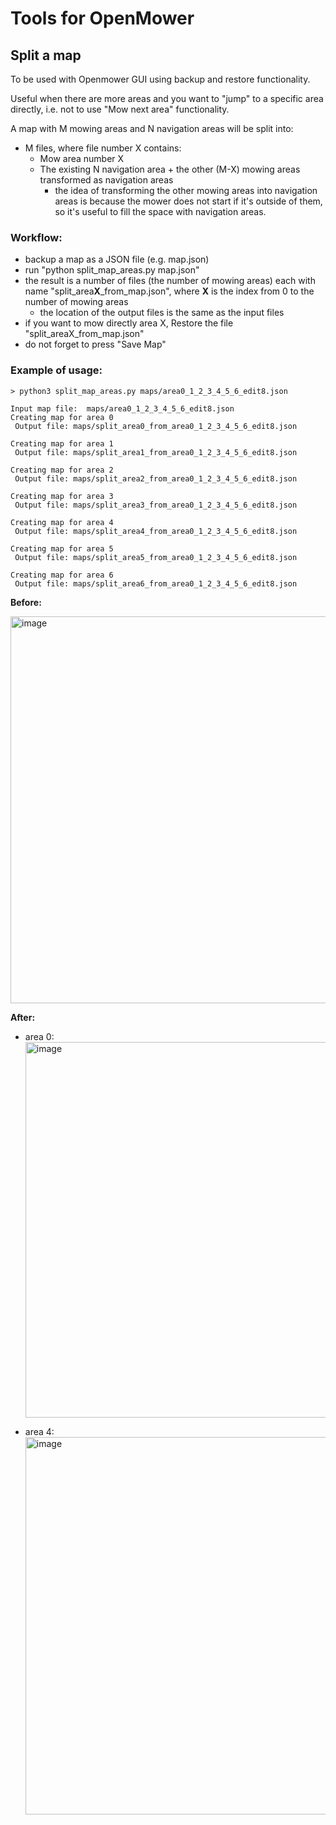 # Tools for OpenMower
## Split a map

To be used with Openmower GUI using backup and restore functionality.

Useful when there are more areas and you want to "jump" to a specific area directly, i.e. not to use "Mow next area" functionality.

A map with M mowing areas and N navigation areas will be split into:
- M files, where file number X contains:
  - Mow area number X 
  - The existing N navigation area + the other (M-X) mowing areas transformed as navigation areas
     - the idea of transforming the other mowing areas into navigation areas is because the mower does not start if it's outside of them, so it's useful to fill the space with navigation areas.

### Workflow:
- backup a map as a JSON file (e.g. map.json)
- run "python split_map_areas.py map.json"
- the result is a number of files (the number of mowing areas) each with name "split_area**X**_from_map.json", where **X** is the index from 0 to the number of mowing areas 
  - the location of the output files is the same as the input files
- if you want to mow directly area X, Restore the file "split_areaX_from_map.json"
- do not forget to press "Save Map"

### Example of usage:

```
> python3 split_map_areas.py maps/area0_1_2_3_4_5_6_edit8.json

Input map file:  maps/area0_1_2_3_4_5_6_edit8.json
Creating map for area 0
 Output file: maps/split_area0_from_area0_1_2_3_4_5_6_edit8.json

Creating map for area 1
 Output file: maps/split_area1_from_area0_1_2_3_4_5_6_edit8.json

Creating map for area 2
 Output file: maps/split_area2_from_area0_1_2_3_4_5_6_edit8.json

Creating map for area 3
 Output file: maps/split_area3_from_area0_1_2_3_4_5_6_edit8.json

Creating map for area 4
 Output file: maps/split_area4_from_area0_1_2_3_4_5_6_edit8.json

Creating map for area 5
 Output file: maps/split_area5_from_area0_1_2_3_4_5_6_edit8.json

Creating map for area 6
 Output file: maps/split_area6_from_area0_1_2_3_4_5_6_edit8.json
```
**Before:**

<img width="619" alt="image" src="https://github.com/lucianleahu/openmower-tools/assets/16760872/c07b933e-d387-4c4c-a117-b784c4aeaa06">

**After:**

- area 0:
  <img width="601" alt="image" src="https://github.com/lucianleahu/openmower-tools/assets/16760872/c230ffd2-3ff6-4dbb-9f90-d5e138fe6232">

- area 4:
  <img width="604" alt="image" src="https://github.com/lucianleahu/openmower-tools/assets/16760872/c6f07c25-3576-40f3-afac-9fa5443b1f4b">




